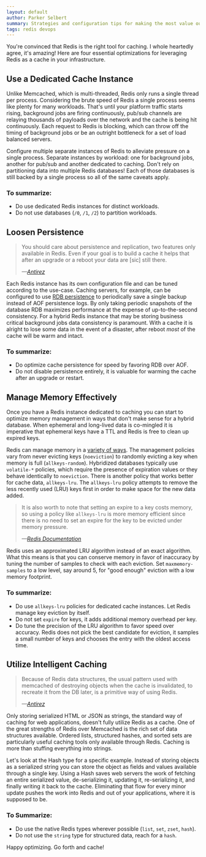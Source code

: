 ```yaml
---
layout: default
author: Parker Selbert
summary: Strategies and configuration tips for making the most value out of Redis as a cache
tags: redis devops
---
```


You're convinced that Redis is the right tool for caching. I whole heartedly
agree, it's amazing! Here are four essential optimizations for leveraging
Redis as a cache in your infrastructure.

## Use a Dedicated Cache Instance

Unlike Memcached, which is multi-threaded, Redis only runs a single thread per
process. Considering the brute speed of Redis a single process seems like plenty
for many workloads. That's until your platform traffic starts rising, background
jobs are firing continuously, pub/sub channels are relaying thousands of
payloads over the network and the cache is being hit continuously. Each request
to Redis is blocking, which can throw off the timing of background jobs or
be an outright bottleneck for a set of load balanced servers.

Configure multiple separate instances of Redis to alleviate pressure on a single
process. Separate instances by workload: one for background jobs, another for
pub/sub and another dedicated to caching. Don't rely on partitioning data into
multiple Redis databases! Each of those databases is still backed by a single
process so all of the same caveats apply.

### To summarize:

* Do use dedicated Redis instances for distinct workloads.
* Do not use databases (`/0`, `/1`, `/2`) to partition workloads.

## Loosen Persistence

> You should care about persistence and replication, two features only available
> in Redis. Even if your goal is to build a cache it helps that after an upgrade
> or a reboot your data are [sic] still there.
>
> <cite>—[Antirez][dinosaur]</cite>

Each Redis instance has its own configuration file and can be tuned according to
the use-case. Caching servers, for example, can be configured to use [RDB
persistence][persistence] to periodically save a single backup instead of AOF
persistence logs. By only taking periodic snapshots of the database RDB
maximizes performance at the expense of up-to-the-second consistency.  For a
hybrid Redis instance that may be storing business critical background jobs data
consistency is paramount. With a cache it is alright to lose some data in the
event of a disaster, after reboot *most* of the cache will be warm and intact.

### To summarize:

* Do optimize cache persistence for speed by favoring RDB over AOF.
* Do not disable persistence entirely, it is valuable for warming the cache
  after an upgrade or restart.

## Manage Memory Effectively

Once you have a Redis instance dedicated to caching you can start to optimize
memory management in ways that don't make sense for a hybrid database. When
ephemeral and long-lived data is co-mingled it is imperative that ephemeral
keys have a TTL and Redis is free to clean up expired keys.

Redis can manage memory in a [variety of ways][lru-cache]. The management
policies vary from never evicting keys (`noeviction`) to randomly evicting a key
when memory is full (`allkeys-random`). Hybridized databases typically use
`volatile-*` policies, which require the presence of expiration values or they
behave identically to `noeviction`. There is another policy that works better
for cache data, `allkeys-lru`. The `allkeys-lru` policy attempts to remove the
less recently used (LRU) keys first in order to make space for the new data
added.

> It is also worth to note that setting an expire to a key costs memory, so
> using a policy like `allkeys-lru` is more memory efficient since there is no
> need to set an expire for the key to be evicted under memory pressure.
>
> <cite>—[Redis Documentation][lru-cache]</cite>

Redis uses an approximated LRU algorithm instead of an exact algorithm. What
this means is that you can conserve memory in favor of inaccuracy by tuning the
number of samples to check with each eviction. Set `maxmemory-samples` to a
low level, say around 5, for "good enough" eviction with a low memory footprint.

### To summarize:

* Do use `allkeys-lru` policies for dedicated cache instances. Let Redis manage
  key eviction by itself.
* Do not set `expire` for keys, it adds additional memory overhead per key.
* Do tune the precision of the LRU algorithm to favor speed over accuracy. Redis
  does not pick the best candidate for eviction, it samples a small number of
  keys and chooses the entry with the oldest access time.

## Utilize Intelligent Caching

> Because of Redis data structures, the usual pattern used with memcached of
> destroying objects when the cache is invalidated, to recreate it from the DB
> later, is a primitive way of using Redis.
>
> <cite>—[Antirez][stack]</cite>

Only storing serialized HTML or JSON as strings, the standard way of caching for
web applications, doesn't fully utilize Redis as a cache. One of the great
strengths of Redis over Memcached is the rich set of data structures available.
Ordered lists, structured hashes, and sorted sets are particularly useful
caching tools only available through Redis. Caching is more than stuffing
everything into strings.

Let's look at the Hash type for a specific example. Instead of storing objects
as a serialized string you can store the object as fields and values available
through a single key. Using a Hash saves web servers the work of fetching an
entire serialized value, de-serializing it, updating it, re-serializing it, and
finally writing it back to the cache. Eliminating that flow for every minor
update pushes the work into Redis and out of your applications, where it is
supposed to be.

### To Summarize:

* Do use the native Redis types wherever possible (`list`, `set`, `zset`,
  `hash`).
* Do not use the `string` type for structured data, reach for a `hash`.

Happy optimizing. Go forth and cache!

[stack]: http://stackoverflow.com/questions/23601622/if-redis-is-already-a-part-of-the-stack-why-is-memcached-still-used-alongside-r
[dinosaur]: http://stackoverflow.com/questions/2873249/is-memcached-a-dinosaur-in-comparison-to-redis
[lru-cache]: http://redis.io/topics/lru-cache
[persistence]: http://redis.io/topics/persistence
